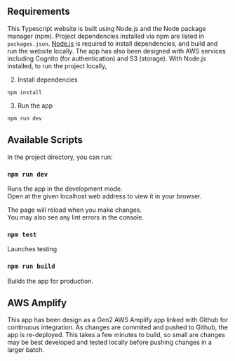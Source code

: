 ## Requirements
This Typescript website is built using Node.js and the Node package manager (npm).  Project dependencies installed via npm are listed in `packages.json`.  [Node.js](https://nodejs.org/en/download) is required to install dependencies, and build and run the website locally.  The app has also been designed with AWS services including Cognito (for authentication) and S3 (storage).  With Node.js installed, to run the project locally,

2. Install dependencies
```
npm install
```

3. Run the app
```
npm run dev
```

## Available Scripts

In the project directory, you can run:

### `npm run dev`

Runs the app in the development mode.\
Open at the given localhost web address to view it in your browser.

The page will reload when you make changes.\
You may also see any lint errors in the console.

### `npm test`

Launches testing

### `npm run build`

Builds the app for production.

## AWS Amplify

This app has been design as a Gen2 AWS Amplify app linked with Github for continuous integration.  As changes are commited and pushed to Github, the app is re-deployed.  This takes a few minutes to build, so small are changes may be best developed and tested locally before pushing changes in a larger batch.